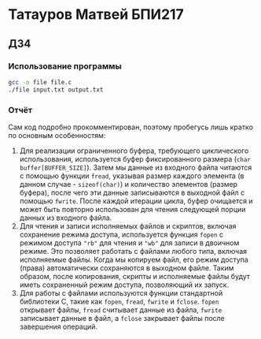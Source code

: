 # Татауров Матвей БПИ217

## ДЗ4

### Использование программы

```bash
gcc -o file file.c
./file input.txt output.txt
```

### Отчёт

Сам код подробно прокомментирован, поэтому пробегусь лишь кратко по основным особенностям:

1. Для реализации ограниченного буфера, требующего циклического использования, используется буфер фиксированного размера (`char buffer[BUFFER_SIZE]`). Затем мы  данные из входного файла читаются с помощью функции `fread`, указывая размер каждого элемента (в данном случае - `sizeof(char)`) и количество элементов (размер буфера), после чего эти данные записываются в выходной файл с помощью `fwrite`. После каждой итерации цикла, буфер очищается и может быть повторно использован для чтения следующей порции данных из входного файла.
2. Для чтения и записи исполняемых файлов и скриптов, включая сохранение режима доступа, используется функция `fopen` с режимом доступа `"rb"` для чтения и `"wb"` для записи в двоичном режиме. Это позволяет работать с файлами любого типа, включая исполняемые файлы. Когда мы копируем файл, его режим доступа (права) автоматически сохраняются в выходном файле. Таким образом, после копирования, скрипты и исполняемые файлы будут иметь сохраненный режим доступа, позволяющий их запуск.
3. Для работы с файлами используются функции стандартной библиотеки C, такие как `fopen`, `fread`, `fwrite` и `fclose`. `fopen` открывает файлы, `fread` считывает данные из файла, `fwrite` записывает данные в файл, а `fclose` закрывает файлы после завершения операций.
